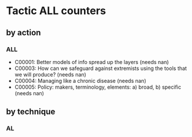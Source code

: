 # Tactic ALL counters

## by action


### ALL
* C00001: Better models of info spread up the layers (needs nan)
* C00003: How can we safeguard against extremists using the tools that we will produce? (needs nan)
* C00004: Managing like a chronic disease (needs nan)
* C00005: Policy: makers, terminology, elements: a) broad, b) specific (needs nan)

## by technique


### AL

